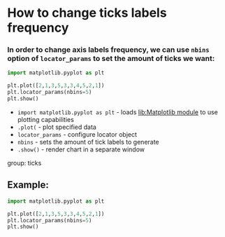 # How to change ticks labels frequency

### In order to change axis labels frequency, we can use `nbins` option of `locator_params` to set the amount of ticks we want:

```python
import matplotlib.pyplot as plt

plt.plot([2,1,3,5,3,3,4,5,2,1])
plt.locator_params(nbins=5)
plt.show()
```

- `import matplotlib.pyplot as plt` - loads [lib:Matplotlib module](python-matplotlib/how-to-install-matplotlib-python-lib-in-ubuntu-ubuntuversion) to use plotting capabilities
- `.plot(` - plot specified data
- `locator_params` - configure locator object
- `nbins` - sets the amount of tick labels to generate
- `.show()` - render chart in a separate window

group: ticks

## Example: 
```python
import matplotlib.pyplot as plt

plt.plot([2,1,3,5,3,3,4,5,2,1])
plt.locator_params(nbins=5)
plt.show()
```

